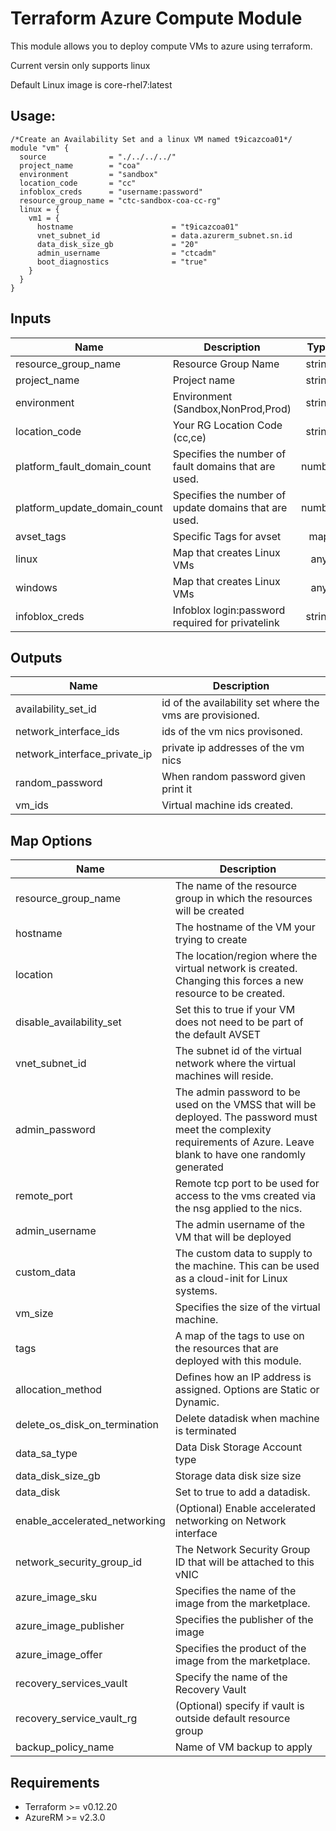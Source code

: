 # Terraform Azure Compute Module

This module allows you to deploy compute VMs to azure using terraform.

Current versin only supports linux

Default Linux image is core-rhel7:latest 

## Usage:

```
/*Create an Availability Set and a linux VM named t9icazcoa01*/
module "vm" {
  source              = "./../../../"
  project_name        = "coa"
  environment         = "sandbox"
  location_code       = "cc"
  infoblox_creds      = "username:password"
  resource_group_name = "ctc-sandbox-coa-cc-rg"
  linux = {
    vm1 = {
      hostname                      = "t9icazcoa01"
      vnet_subnet_id                = data.azurerm_subnet.sn.id
      data_disk_size_gb             = "20"
      admin_username                = "ctcadm"
      boot_diagnostics              = "true"
    }
  }
}

```
## Inputs

| Name | Description | Type | Default | Required |
|------|-------------|:----:|:-----:|:-----:|
| resource_group_name | Resource Group Name | string |  | yes |
| project_name | Project name | string | | yes |
| environment | Environment (Sandbox,NonProd,Prod) | string | | yes |
| location_code | Your RG Location Code (cc,ce) | string | | yes |
| platform_fault_domain_count | Specifies the number of fault domains that are used. | number | 2 | no |
| platform_update_domain_count | Specifies the number of update domains that are used. | number | 2 | no |
| avset_tags | Specific Tags for avset | map | {} | no |
| linux | Map that creates Linux VMs | any | `<map>` | no |
| windows | Map that creates Linux VMs | any | `<map>` | no |
| infoblox_creds | Infoblox login:password required for privatelink | string | | yes |

## Outputs

| Name | Description |
|------|-------------|
| availability\_set\_id | id of the availability set where the vms are provisioned. |
| network\_interface\_ids | ids of the vm nics provisoned. |
| network\_interface\_private\_ip | private ip addresses of the vm nics |
| random\_password | When random password given print it |
| vm\_ids | Virtual machine ids created. |

## Map Options

| Name | Description |
|------|-------------|
| resource_group_name | The name of the resource group in which the resources will be created|
| hostname | The hostname of the VM your trying to create|
| location | The location/region where the virtual network is created. Changing this forces a new resource to be created.|
| disable_availability_set | Set this to true if your VM does not need to be part of the default AVSET |
| vnet_subnet_id | The subnet id of the virtual network where the virtual machines will reside.|
| admin_password | The admin password to be used on the VMSS that will be deployed. The password must meet the complexity requirements of Azure. Leave blank to have one randomly generated |
| remote_port | Remote tcp port to be used for access to the vms created via the nsg applied to the nics.|
| admin_username | The admin username of the VM that will be deployed|
| custom_data | The custom data to supply to the machine. This can be used as a cloud-init for Linux systems.|
| vm_size | Specifies the size of the virtual machine.|
| tags | A map of the tags to use on the resources that are deployed with this module.|
| allocation_method | Defines how an IP address is assigned. Options are Static or Dynamic.|
| delete_os_disk_on_termination | Delete datadisk when machine is terminated|
| data_sa_type | Data Disk Storage Account type|
| data_disk_size_gb | Storage data disk size size|
| data_disk | Set to true to add a datadisk.|
| enable_accelerated_networking | (Optional) Enable accelerated networking on Network interface|
| network_security_group_id | The Network Security Group ID that will be attached to this vNIC|
| azure_image_sku | Specifies the name of the image from the marketplace.|
| azure_image_publisher | Specifies the publisher of the image|
| azure_image_offer | Specifies the product of the image from the marketplace.|
| recovery_services_vault | Specify the name of the Recovery Vault |
| recovery_service_vault_rg | (Optional) specify if vault is outside default resource group
| backup_policy_name | Name of VM backup to apply

## Requirements

- Terraform >= v0.12.20
- AzureRM >= v2.3.0
